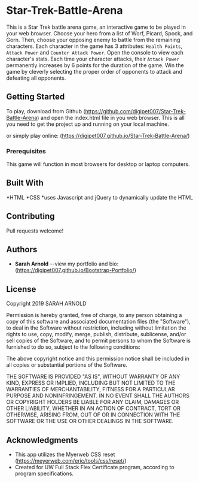 # Star-Trek-Battle-Arena

This is a Star Trek battle arena game, an interactive game to be played in your web browser. Choose your hero from a list of Worf, Picard, Spock, and Gorn.  Then, choose your opposing enemy to battle from the remaining characters. Each character in the game has 3 attributes: `Health Points`, `Attack Power` and `Counter Attack Power`. Open the console to view each character's stats. Each time your character attacks, their `Attack Power` permanently increases by 6 points for the duration of the game. Win the game by cleverly selecting the proper order of opponents to attack and defeating all opponents.  

## Getting Started

To play, download from Github (https://github.com/digipet007/Star-Trek-Battle-Arena) and open the index.html file in you web browser. This is all you need to get the project up and running on your local machine.

or simply play online: (https://digipet007.github.io/Star-Trek-Battle-Arena/)

### Prerequisites

This game will function in most browsers for desktop or laptop computers.

## Built With

*HTML
*CSS
*uses Javascript and jQuery to dynamically update the HTML

## Contributing

Pull requests welcome!

## Authors

* **Sarah Arnold** --view my portfolio and bio: (https://digipet007.github.io/Bootstrap-Portfolio/)


## License

Copyright 2019 SARAH ARNOLD

Permission is hereby granted, free of charge, to any person obtaining a copy of this software and associated documentation files (the "Software"), to deal in the Software without restriction, including without limitation the rights to use, copy, modify, merge, publish, distribute, sublicense, and/or sell copies of the Software, and to permit persons to whom the Software is furnished to do so, subject to the following conditions:

The above copyright notice and this permission notice shall be included in all copies or substantial portions of the Software.

THE SOFTWARE IS PROVIDED "AS IS", WITHOUT WARRANTY OF ANY KIND, EXPRESS OR IMPLIED, INCLUDING BUT NOT LIMITED TO THE WARRANTIES OF MERCHANTABILITY, FITNESS FOR A PARTICULAR PURPOSE AND NONINFRINGEMENT. IN NO EVENT SHALL THE AUTHORS OR COPYRIGHT HOLDERS BE LIABLE FOR ANY CLAIM, DAMAGES OR OTHER LIABILITY, WHETHER IN AN ACTION OF CONTRACT, TORT OR OTHERWISE, ARISING FROM, OUT OF OR IN CONNECTION WITH THE SOFTWARE OR THE USE OR OTHER DEALINGS IN THE SOFTWARE.

## Acknowledgments

* This app utilizes the Myerweb CSS reset (https://meyerweb.com/eric/tools/css/reset/) 
* Created for UW Full Stack Flex Certificate program, according to program specifications.
